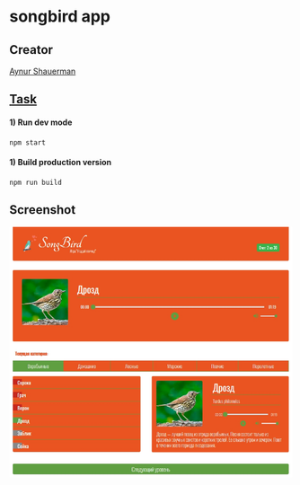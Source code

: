 # songbird app 
## Creator 
[Aynur Shauerman](https://github.com/aykuli)

## [Task](https://github.com/rolling-scopes-school/tasks/blob/master/tasks/songbird.md)

#### 1) Run dev mode

    npm start

#### 1) Build production version

    npm run build

## Screenshot

![screenshot](./screenshot.jpg)

